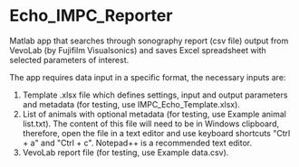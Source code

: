 # Echo_IMPC_Reporter
Matlab app that searches through sonography report (csv file) output from VevoLab (by Fujifilm Visualsonics) and saves Excel spreadsheet with selected parameters of interest.

The app requires data input in a specific format, the necessary inputs are:
 1) Template .xlsx file which defines settings, input and output parameters and metadata (for testing, use IMPC_Echo_Template.xlsx).
 2) List of animals with optional metadata (for testing, use Example animal list.txt). The content of this file will need to be in Windows clipboard, therefore, open the file in a text editor and use keyboard shortcuts "Ctrl + a" and "Ctrl + c". Notepad++ is a recommended text editor.
 3) VevoLab report file (for testing, use Example data.csv).
